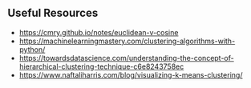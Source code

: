## Useful Resources
+ https://cmry.github.io/notes/euclidean-v-cosine
+ https://machinelearningmastery.com/clustering-algorithms-with-python/
+ https://towardsdatascience.com/understanding-the-concept-of-hierarchical-clustering-technique-c6e8243758ec
+ https://www.naftaliharris.com/blog/visualizing-k-means-clustering/
